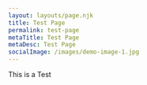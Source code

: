 ```yaml
---
layout: layouts/page.njk
title: Test Page
permalink: test-page
metaTitle: Test Page
metaDesc: Test Page
socialImage: /images/demo-image-1.jpg
---
```

This is a Test
